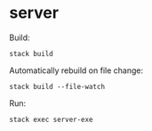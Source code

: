 # server

Build:

    stack build

Automatically rebuild on file change:

    stack build --file-watch

Run:

    stack exec server-exe
